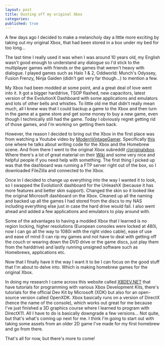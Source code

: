 ```yaml
---
layout: post
title: Dusting off my original Xbox
categories: 
published: true
---
```


A few days ago I decided to make a melancholy day a little more exciting by taking out my original Xbox, that had been stored in a box under my bed for too long...

The last time I really used it was when I was around 10 years old, my English wasn't good enough to understand any dialogue so I'd stick to the multiplayer games with friends or the games that weren't heavy with dialogue. I played games such as Halo 1 & 2, Oddworld: Munch's Odyssey, Fusion Frenzy, Ninja Gaiden (didn't get very far though...) to mention a few.

My Xbox had been modded at some point, and a great deal of love went into it. It got a bigger harddrive, TSOP flashed, new capacitors, latest version of the EvolutionX Dashboard with some applications and emulators and lots of other bells and whistles. To little old me that didn't really mean much, all I knew was that I could backup a game to the Xbox and then turn in the game at a game store and get some money to buy a new game, even though I technically still had the game. Today I obviously regret getting rid of those games, and I'm working on getting them back.

However, the reason I decided to bring out the Xbox in the first place was from watching a Youtube video by [ModernVintageGamer](https://www.youtube.com/user/jimako123). Specifically [this](https://www.youtube.com/watch?v=x7FmelyC70Y) one where he talks about writing code for the Xbox and the Homebrew scene. And from there I went to the original Xbox subreddit [r/originalxbox](https://www.reddit.com/r/originalxbox/). Where there's a lot of great material on their [Wiki](https://www.reddit.com/r/originalxbox/wiki/index) and some very nice and helpful people if you need help with something. The first thing I picked up was that the dashboard was running a FTP server right out of the box, so I downloaded FileZilla and connected to the Xbox.

Once in I decided to change up everything into the way I wanted it to look, so I swapped the EvolutionX dashboard for the UnleashX (because it has more features and better skin support). Changed the skin so it looked like the original Microsoft dashboard on the Xbox. Cleaned up all the naming and backed up all the games I had stored from the discs to my NAS including everything else just in case the hard drive would fail. I also went ahead and added a few applications and emulators to play around with.

Some of the advantages to having a modded Xbox that I learned is no region locking, higher resolutions (European consoles were locked at 480i, now I can go all the way to 1080i with the right video cable), ease of use and ease of mind (I can rip my games and not have to deal with getting off the couch or wearing down the DVD drive or the game discs, just play them from the harddrive) and lastly running unsigned software such as Homebrews, applications etc.

Now that I finally have it the way I want it to be I can focus on the good stuff that I'm about to delve into. Which is making homebrew games for the original Xbox.

In doing my research I came across this website called [XBDEV.NET](http://www.xbdev.net/) that have tutorials for programming with various Xbox Development Kits, there's tutorials for the official Dev Kit by Microsoft (XDK) but also for an open-source version called OpenXDK. Xbox basically runs on a version of DirectX (hence the name of the console), which works out great for me because I've just finished a 3D graphics course where I learned to program with DirectX11. All I have to do is basically downgrade a few versions… Not quite, but that's what's coming up next for me. I think I'm going to start out with taking some assets from an older 2D game I've made for my first homebrew and go from there.

That's all for now, but there's more to come!
